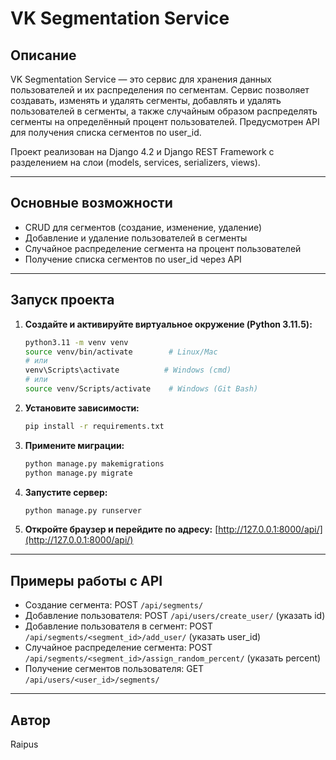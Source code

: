 # VK Segmentation Service

## Описание

VK Segmentation Service — это сервис для хранения данных пользователей и их распределения по сегментам. Сервис позволяет создавать, изменять и удалять сегменты, добавлять и удалять пользователей в сегменты, а также случайным образом распределять сегменты на определённый процент пользователей. Предусмотрен API для получения списка сегментов по user_id.

Проект реализован на Django 4.2 и Django REST Framework с разделением на слои (models, services, serializers, views).

---

## Основные возможности
- CRUD для сегментов (создание, изменение, удаление)
- Добавление и удаление пользователей в сегменты
- Случайное распределение сегмента на процент пользователей
- Получение списка сегментов по user_id через API

---

## Запуск проекта

1. **Создайте и активируйте виртуальное окружение (Python 3.11.5):**
   ```sh
   python3.11 -m venv venv
   source venv/bin/activate        # Linux/Mac
   # или
   venv\Scripts\activate          # Windows (cmd)
   # или
   source venv/Scripts/activate    # Windows (Git Bash)
   ```

2. **Установите зависимости:**
   ```sh
   pip install -r requirements.txt
   ```

3. **Примените миграции:**
   ```sh
   python manage.py makemigrations
   python manage.py migrate
   ```

4. **Запустите сервер:**
   ```sh
   python manage.py runserver
   ```

5. **Откройте браузер и перейдите по адресу:**
   [http://127.0.0.1:8000/api/](http://127.0.0.1:8000/api/)

---

## Примеры работы с API

- Создание сегмента: POST `/api/segments/`
- Добавление пользователя: POST `/api/users/create_user/` (указать id)
- Добавление пользователя в сегмент: POST `/api/segments/<segment_id>/add_user/` (указать user_id)
- Случайное распределение сегмента: POST `/api/segments/<segment_id>/assign_random_percent/` (указать percent)
- Получение сегментов пользователя: GET `/api/users/<user_id>/segments/`

---

## Автор
Raipus
